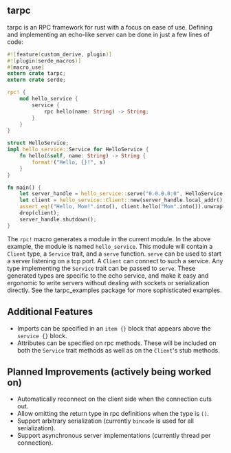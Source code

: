 ## tarpc

tarpc is an RPC framework for rust with a focus on ease of use. Defining and implementing an echo-like server can be done in just a few lines of code:

```rust
#![feature(custom_derive, plugin)]
#![plugin(serde_macros)]
#[macro_use]
extern crate tarpc;
extern crate serde;

rpc! {
    mod hello_service {
        service {
            rpc hello(name: String) -> String;
        }
    }
}

struct HelloService;
impl hello_service::Service for HelloService {
    fn hello(&self, name: String) -> String {
        format!("Hello, {}!", s)
    }
}

fn main() {
    let server_handle = hello_service::serve("0.0.0.0:0", HelloService, None).unwrap();
    let client = hello_service::Client::new(server_handle.local_addr(), None).unwrap();
    assert_eq!("Hello, Mom!".into(), client.hello("Mom".into()).unwrap());
    drop(client);
    server_handle.shutdown();
}
```

The `rpc!` macro generates a module in the current module. In the above example, the module is named `hello_service`. This module will contain a `Client` type, a `Service` trait, and a `serve` function. `serve` can be used to start a server listening on a tcp port. A `Client` can connect to such a service. Any type implementing the `Service` trait can be passed to `serve`. These generated types are specific to the echo service, and make it easy and ergonomic to write servers without dealing with sockets or serialization directly. See the tarpc_examples package for more sophisticated examples.

## Additional Features
- Imports can be specified in an `item {}` block that appears above the `service {}` block.
- Attributes can be specified on rpc methods. These will be included on both the `Service` trait methods as well as on the `Client`'s stub methods.

## Planned Improvements (actively being worked on)
- Automatically reconnect on the client side when the connection cuts out.
- Allow omitting the return type in rpc definitions when the type is `()`.
- Support arbitrary serialization (currently `bincode` is used for all serialization).
- Support asynchronous server implementations (currently thread per connection).
